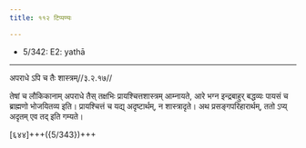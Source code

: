 ```yaml
---
title: ११२ टिप्पण्यः

---
```

- 5/342: E2: yathā

____________________________________________


अपराधे ऽपि च तैः शास्त्रम्//३.२.१७//

तेषां च लौकिकानाम् अपराधे तैस् तक्षभिः प्रायश्चित्तशास्त्रम् आम्नायते, आरे भग्न इन्द्रबाहुर् बद्धव्यः पायसं च ब्राह्मणो भोजयितव्य इति। प्रायश्चित्तं च यद्य् अदृष्टार्थम्, न शास्त्रादृते। अथ प्रसङ्गपरिहारार्थम्, ततो ऽप्य् अदृतम् एव तद् इति गम्यते।

[६४४]+++({5/343})+++
